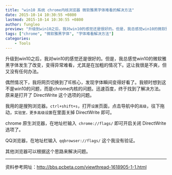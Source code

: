 ```yaml
---
title: "win10 系统 chrome内核浏览器 微软雅黑字体难看的解决方法"
date: 2015-10-14 10:30:55 +0800
lastmod: 2015-10-14 10:30:55 +0800
author: fungleo
preview: "升级到win10之后，我对win10的感觉还是很好的。但是，我总感觉win10的微软雅黑字体发生了改变，变得异常难看，尤其是在加粗的情况下。这让我很是不爽，但又没有任何办法。偶然情况下，我将网页切换到了IE核心，发现字体瞬间变得好看了。我顿时想到这不是win10的问题，而是chrome内核的问题。迅速百度，终于找到了解决方法。原来是打开了DirectWrite这个选项的问题。我用的是搜狗浏览器。"
tags: ["chrome", "微软雅黑字体", "字体难看解决方法"]
categories:
    - Tools
---
```


升级到win10之后，我对win10的感觉还是很好的。但是，我总感觉win10的微软雅黑字体发生了改变，变得异常难看，尤其是在加粗的情况下。这让我很是不爽，但又没有任何办法。

偶然情况下，我将网页切换到了IE核心，发现字体瞬间变得好看了。我顿时想到这不是win10的问题，而是chrome内核的问题。迅速百度，终于找到了解决方法。原来是打开了 DirectWrite 这个选项的问题。

我用的是搜狗浏览器。`ctrl+shift+s`，打开`设置`页面，点击导航中的`高级`，往下拖动，`实验室，更多高级设置`在里面关掉 DirectWrite 即可。

chrome 原生浏览器，在地址栏输入` chrome://flags/` 即可开启关闭 DirectWrite 选项了。

QQ浏览器，在地址栏输入` qqbrowser://flags/` 这个我没有验证。

其他浏览器可以根据这个思路来解决问题。

--------------------

资料参考网址：http://bbs.pcbeta.com/viewthread-1618905-1-1.html
